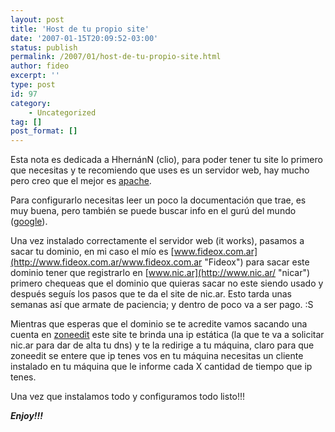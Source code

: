 ```yaml
---
layout: post
title: 'Host de tu propio site'
date: '2007-01-15T20:09:52-03:00'
status: publish
permalink: /2007/01/host-de-tu-propio-site.html
author: fideo
excerpt: ''
type: post
id: 97
category:
    - Uncategorized
tag: []
post_format: []
---
```

Esta nota es dedicada a HhernánN (clio), para poder tener tu site lo primero que necesitas y te recomiendo que uses es un servidor web, hay mucho pero creo que el mejor es [apache](http://www.apache.org%20k/ "Apache Software Foundation").

Para configurarlo necesitas leer un poco la documentación que trae, es muy buena, pero también se puede buscar info en el gurú del mundo ([google](http://www.fideox.com.ar/www.google.com.ar "Google")).

Una vez instalado correctamente el servidor web (it works), pasamos a sacar tu dominio, en mi caso el mío es [www.fideox.com.ar](http://www.fideox.com.ar/www.fideox.com.ar "Fideox") para sacar este dominio tener que registrarlo en [www.nic.ar](http://www.nic.ar/ "nicar") primero chequeas que el dominio que quieras sacar no este siendo usado y después seguís los pasos que te da el site de nic.ar. Esto tarda unas semanas así que armate de paciencia; y dentro de poco va a ser pago. :S

Mientras que esperas que el dominio se te acredite vamos sacando una cuenta en [zoneedit](http://www.fideox.com.ar/www.zoneedit.com "Zone Edit") este site te brinda una ip estática (la que te va a solicitar nic.ar para dar de alta tu dns) y te la redirige a tu máquina, claro para que zoneedit se entere que ip tenes vos en tu máquina necesitas un cliente instalado en tu máquina que le informe cada X cantidad de tiempo que ip tenes.

Una vez que instalamos todo y configuramos todo listo!!!

***Enjoy!!!***
